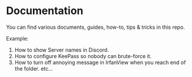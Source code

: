 # Documentation

You can find various documents, guides, how-to, tips & tricks in this repo.

Example:
1. How to show Server names in Discord.
2. How to configure KeePass so nobody can brute-force it.
3. How to turn off annoying message in IrfanView when you reach end of the folder.
etc...
